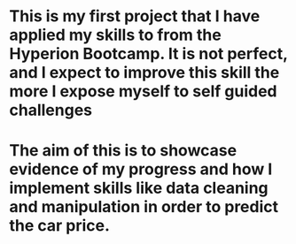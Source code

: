 #  This is my first project that I have applied my skills to from the Hyperion Bootcamp. It is not perfect, and I expect to improve this skill the more I expose myself to self guided challenges
# The aim of this is to showcase evidence of my progress and how I implement skills like data cleaning and manipulation in order to predict the car price. 

